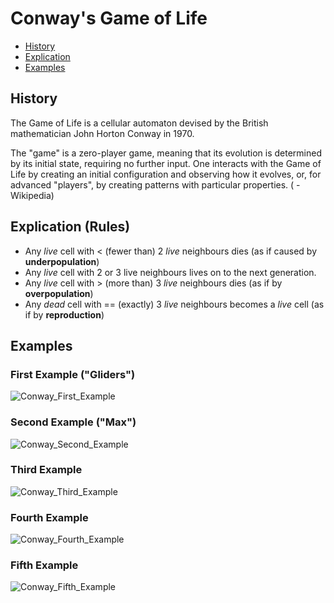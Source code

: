 # Conway's Game of Life

- [History](#history)
- [Explication](#explication)
- [Examples](#examples)


## History
The Game of Life is a cellular automaton devised by the British mathematician John Horton Conway in 1970.

The "game" is a zero-player game, meaning that its evolution is determined by its initial state, requiring no further input. One interacts with the Game of Life by creating an initial configuration and observing how it evolves, or, for advanced "players", by creating patterns with particular properties. ( -Wikipedia)

## Explication (Rules)

* Any *live* cell with < (fewer than) 2 *live* neighbours dies (as if caused by **underpopulation**)
* Any *live* cell with 2 or 3 live neighbours lives on to the next generation.
* Any *live* cell with > (more than) 3 *live* neighbours dies (as if by **overpopulation**)
* Any *dead* cell with == (exactly) 3 *live* neighbours becomes a *live* cell (as if by **reproduction**)


## Examples

### First Example ("Gliders")
![Conway_First_Example](https://image.ibb.co/kwzSL7/eins.png)


### Second Example ("Max")
![Conway_Second_Example](https://image.ibb.co/d0VpYS/zwei.png)


### Third Example
![Conway_Third_Example](https://image.ibb.co/fdtMf7/drei.png)


### Fourth Example
![Conway_Fourth_Example](https://image.ibb.co/fjDySn/vier.png)


### Fifth Example
![Conway_Fifth_Example](https://image.noelshack.com/fichiers/2018/11/1/1520863247-funfi.png)


